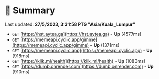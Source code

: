 # 📖 Summary
Last updated: **27/5/2023, 3:31:58 PTG "Asia/Kuala_Lumpur"**

- `GET` [https://hst.aytea.ga](https://hst.aytea.ga) - **Up** (4577ms)
- `GET` [https://memeapi.cyclic.app/gimme](https://memeapi.cyclic.app/gimme) - **Up** (1371ms)
- `GET` [https://memeapi.cyclic.app](https://memeapi.cyclic.app) - **Up** (918ms)
- `GET` [https://klik.ml/health](https://klik.ml/health) - **Up** (1083ms)
- `GET` [https://dumb.onrender.com](https://dumb.onrender.com) - **Up** (910ms)
